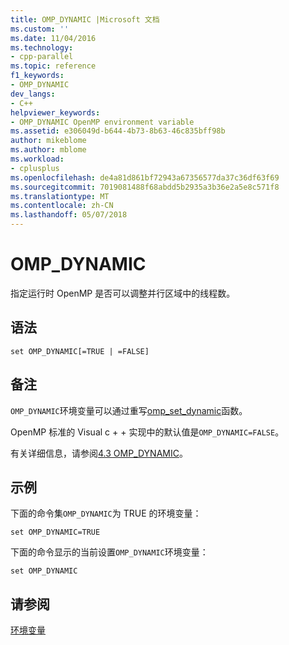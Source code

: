 ```yaml
---
title: OMP_DYNAMIC |Microsoft 文档
ms.custom: ''
ms.date: 11/04/2016
ms.technology:
- cpp-parallel
ms.topic: reference
f1_keywords:
- OMP_DYNAMIC
dev_langs:
- C++
helpviewer_keywords:
- OMP_DYNAMIC OpenMP environment variable
ms.assetid: e306049d-b644-4b73-8b63-46c835bff98b
author: mikeblome
ms.author: mblome
ms.workload:
- cplusplus
ms.openlocfilehash: de4a81d861bf72943a67356577da37c36df63f69
ms.sourcegitcommit: 7019081488f68abdd5b2935a3b36e2a5e8c571f8
ms.translationtype: MT
ms.contentlocale: zh-CN
ms.lasthandoff: 05/07/2018
---
```

# <a name="ompdynamic"></a>OMP_DYNAMIC
指定运行时 OpenMP 是否可以调整并行区域中的线程数。  
  
## <a name="syntax"></a>语法  
  
```  
set OMP_DYNAMIC[=TRUE | =FALSE]  
```  
  
## <a name="remarks"></a>备注  
 `OMP_DYNAMIC`环境变量可以通过重写[omp_set_dynamic](../../../parallel/openmp/reference/omp-set-dynamic.md)函数。  
  
 OpenMP 标准的 Visual c + + 实现中的默认值是`OMP_DYNAMIC=FALSE`。  
  
 有关详细信息，请参阅[4.3 OMP_DYNAMIC](../../../parallel/openmp/4-3-omp-dynamic.md)。  
  
## <a name="example"></a>示例  
 下面的命令集`OMP_DYNAMIC`为 TRUE 的环境变量：  
  
```  
set OMP_DYNAMIC=TRUE  
```  
  
 下面的命令显示的当前设置`OMP_DYNAMIC`环境变量：  
  
```  
set OMP_DYNAMIC  
```  
  
## <a name="see-also"></a>请参阅  
 [环境变量](../../../parallel/openmp/reference/openmp-environment-variables.md)